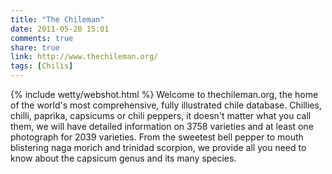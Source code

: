 ```yaml
---
title: "The Chileman"
date: 2011-05-20 15:01
comments: true
share: true
link: http://www.thechileman.org/
tags: [Chilis]
---
```

{% include wetty/webshot.html %} Welcome to thechileman.org, the home of the world's most comprehensive, fully illustrated chile database. Chillies, chilli, paprika, capsicums or chili peppers, it doesn't matter what you call them, we will have detailed information on 3758 varieties and at least one photograph for 2039 varieties. From the sweetest bell pepper to mouth blistering naga morich and trinidad scorpion, we provide all you need to know about the capsicum genus and its many species. 
